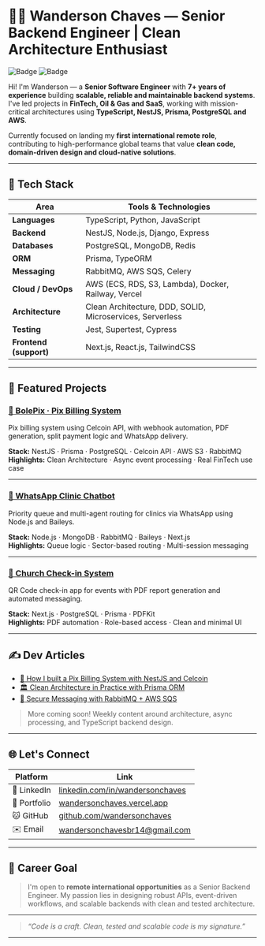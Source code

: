 # 👨‍💻 Wanderson Chaves — Senior Backend Engineer | Clean Architecture Enthusiast

![Badge](https://img.shields.io/badge/Backend--Specialist-%23facc15?style=for-the-badge&logo=typescript&logoColor=black)
![Badge](https://img.shields.io/badge/Open%20to%20Remote%20Work-%230ea5e9?style=for-the-badge&logo=github&logoColor=white)

Hi! I'm Wanderson — a **Senior Software Engineer** with **7+ years of experience** building **scalable, reliable and maintainable backend systems**. I've led projects in **FinTech, Oil & Gas and SaaS**, working with mission-critical architectures using **TypeScript, NestJS, Prisma, PostgreSQL and AWS**.

Currently focused on landing my **first international remote role**, contributing to high-performance global teams that value **clean code, domain-driven design and cloud-native solutions**.

---

## 🧰 Tech Stack

| Area             | Tools & Technologies |
|------------------|----------------------|
| **Languages**    | TypeScript, Python, JavaScript |
| **Backend**      | NestJS, Node.js, Django, Express |
| **Databases**    | PostgreSQL, MongoDB, Redis |
| **ORM**          | Prisma, TypeORM |
| **Messaging**    | RabbitMQ, AWS SQS, Celery |
| **Cloud / DevOps** | AWS (ECS, RDS, S3, Lambda), Docker, Railway, Vercel |
| **Architecture** | Clean Architecture, DDD, SOLID, Microservices, Serverless |
| **Testing**      | Jest, Supertest, Cypress |
| **Frontend (support)** | Next.js, React.js, TailwindCSS |

---

## 🚀 Featured Projects

### [💸 BolePix · Pix Billing System](https://github.com/wandersonchaves/bolepix)
Pix billing system using Celcoin API, with webhook automation, PDF generation, split payment logic and WhatsApp delivery.

**Stack:** NestJS · Prisma · PostgreSQL · Celcoin API · AWS S3 · RabbitMQ  
**Highlights:** Clean Architecture · Async event processing · Real FinTech use case

---

### [📲 WhatsApp Clinic Chatbot](https://github.com/wandersonchaves/clinic-whatsapp-routing)
Priority queue and multi-agent routing for clinics via WhatsApp using Node.js and Baileys.

**Stack:** Node.js · MongoDB · RabbitMQ · Baileys · Next.js  
**Highlights:** Queue logic · Sector-based routing · Multi-session messaging

---

### [🙏 Church Check-in System](https://github.com/wandersonchaves/checkin-qr)
QR Code check-in app for events with PDF report generation and automated messaging.

**Stack:** Next.js · PostgreSQL · Prisma · PDFKit  
**Highlights:** PDF automation · Role-based access · Clean and minimal UI

---

## ✍️ Dev Articles

- [📌 How I built a Pix Billing System with NestJS and Celcoin](https://dev.to/wandersonchaves/)
- [🏛 Clean Architecture in Practice with Prisma ORM](https://dev.to/wandersonchaves/)
- [📨 Secure Messaging with RabbitMQ + AWS SQS](https://dev.to/wandersonchaves/)

> More coming soon! Weekly content around architecture, async processing, and TypeScript backend design.

---

## 🌐 Let's Connect

| Platform   | Link |
|------------|------|
| 🔗 LinkedIn | [linkedin.com/in/wandersonchaves](https://linkedin.com/in/wandersonchaves) |
| 💼 Portfolio | [wandersonchaves.vercel.app](https://wandersonchaves.vercel.app) |
| 🐱 GitHub   | [github.com/wandersonchaves](https://github.com/wandersonchaves) |
| ✉️ Email    | wandersonchavesbr14@gmail.com |

---

## 🎯 Career Goal

> I'm open to **remote international opportunities** as a Senior Backend Engineer. My passion lies in designing robust APIs, event-driven workflows, and scalable backends with clean and tested architecture.

---

> _“Code is a craft. Clean, tested and scalable code is my signature.”_

---
